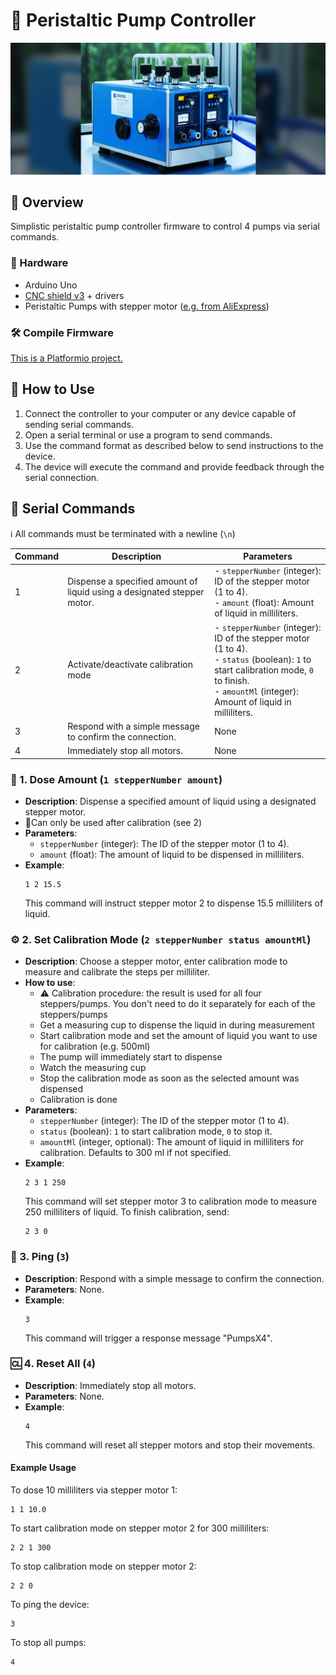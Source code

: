 # 🚀 Peristaltic Pump Controller
![asdf](/assets/header.jpg)

## 📑 Overview
Simplistic peristaltic pump controller firmware to control 4 pumps via serial commands.

### 🔧 Hardware
* Arduino Uno
* [CNC shield v3](https://www.az-delivery.de/en/products/az-delivery-cnc-shield-v3) + drivers
* Peristaltic Pumps with stepper motor ([e.g. from AliExpress](https://de.aliexpress.com/item/1005004240331933.html))

### 🛠️ Compile Firmware
[This is a Platformio project.](https://platformio.org/)

## 📝 How to Use

1. Connect the controller to your computer or any device capable of sending serial commands.
2. Open a serial terminal or use a program to send commands.
3. Use the command format as described below to send instructions to the device.
4. The device will execute the command and provide feedback through the serial connection.

## 💬 Serial Commands

ℹ️ All commands must be terminated with a newline (`\n`)

| Command | Description                                                             | Parameters                                                                                                                                                                                            |
|---------|-------------------------------------------------------------------------|-------------------------------------------------------------------------------------------------------------------------------------------------------------------------------------------------------|
| 1       | Dispense a specified amount of liquid using a designated stepper motor. | - `stepperNumber` (integer): ID of the stepper motor (1 to 4). <br> - `amount` (float): Amount of liquid in milliliters.                                                                              |
| 2       | Activate/deactivate calibration mode                                    | - `stepperNumber` (integer): ID of the stepper motor (1 to 4). <br> - `status` (boolean): `1` to start calibration mode, `0` to finish. <br> - `amountMl` (integer): Amount of liquid in milliliters. |
| 3       | Respond with a simple message to confirm the connection.                | None                                                                                                                                                                                                  |
| 4       | Immediately stop all motors.                                            | None                                                                                                                                                                                                  |

### 🧪 1. Dose Amount (`1 stepperNumber amount`)
- **Description**: Dispense a specified amount of liquid using a designated stepper motor. 
- 🚨Can only be used after calibration (see 2)
- **Parameters**:
    - `stepperNumber` (integer): The ID of the stepper motor (1 to 4).
    - `amount` (float): The amount of liquid to be dispensed in milliliters.
- **Example**:
  ```plaintext
  1 2 15.5
  ```
  This command will instruct stepper motor 2 to dispense 15.5 milliliters of liquid.

### ⚙️ 2. Set Calibration Mode (`2 stepperNumber status amountMl`)
- **Description**: Choose a stepper motor, enter calibration mode to measure and calibrate the steps per milliliter.
- **How to use**:
    * ⚠️ Calibration procedure: the result is used for all four steppers/pumps. You don't need to do it separately for each of the steppers/pumps
    * Get a measuring cup to dispense the liquid in during measurement
    * Start calibration mode and set the amount of liquid you want to use for calibration (e.g. 500ml)
    * The pump will immediately start to dispense
    * Watch the measuring cup
    * Stop the calibration mode as soon as the selected amount was dispensed
    * Calibration is done
- **Parameters**:
    - `stepperNumber` (integer): The ID of the stepper motor (1 to 4).
    - `status` (boolean): `1` to start calibration mode, `0` to stop it.
    - `amountMl` (integer, optional): The amount of liquid in milliliters for calibration. Defaults to 300 ml if not specified.
- **Example**:
  ```plaintext
  2 3 1 250
  ```
  This command will set stepper motor 3 to calibration mode to measure 250 milliliters of liquid. To finish calibration, send:
  ```plaintext
  2 3 0
  ```

### 📡 3. Ping (`3`)
- **Description**: Respond with a simple message to confirm the connection.
- **Parameters**: None.
- **Example**:
  ```plaintext
  3
  ```
  This command will trigger a response message "PumpsX4".

### 🆑 4. Reset All (`4`)
- **Description**: Immediately stop all motors.
- **Parameters**: None.
- **Example**:
  ```plaintext
  4
  ```
  This command will reset all stepper motors and stop their movements.

#### Example Usage

To dose 10 milliliters via stepper motor 1:
```plaintext
1 1 10.0
```

To start calibration mode on stepper motor 2 for 300 milliliters:
```plaintext
2 2 1 300
```

To stop calibration mode on stepper motor 2:
```plaintext
2 2 0
```

To ping the device:
```plaintext
3
```

To stop all pumps:
```plaintext
4
```